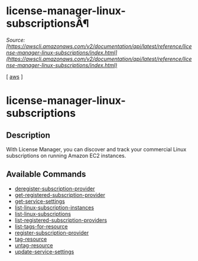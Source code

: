 # license-manager-linux-subscriptionsÂ¶

*Source: [https://awscli.amazonaws.com/v2/documentation/api/latest/reference/license-manager-linux-subscriptions/index.html](https://awscli.amazonaws.com/v2/documentation/api/latest/reference/license-manager-linux-subscriptions/index.html)*

[ [aws](https://awscli.amazonaws.com/v2/documentation/api/latest/reference/index.html#cli-aws) ]

# license-manager-linux-subscriptions

## Description

With License Manager, you can discover and track your commercial Linux subscriptions on running Amazon EC2 instances.

## Available Commands

- [deregister-subscription-provider](https://awscli.amazonaws.com/v2/documentation/api/latest/reference/license-manager-linux-subscriptions/deregister-subscription-provider.html)
- [get-registered-subscription-provider](https://awscli.amazonaws.com/v2/documentation/api/latest/reference/license-manager-linux-subscriptions/get-registered-subscription-provider.html)
- [get-service-settings](https://awscli.amazonaws.com/v2/documentation/api/latest/reference/license-manager-linux-subscriptions/get-service-settings.html)
- [list-linux-subscription-instances](https://awscli.amazonaws.com/v2/documentation/api/latest/reference/license-manager-linux-subscriptions/list-linux-subscription-instances.html)
- [list-linux-subscriptions](https://awscli.amazonaws.com/v2/documentation/api/latest/reference/license-manager-linux-subscriptions/list-linux-subscriptions.html)
- [list-registered-subscription-providers](https://awscli.amazonaws.com/v2/documentation/api/latest/reference/license-manager-linux-subscriptions/list-registered-subscription-providers.html)
- [list-tags-for-resource](https://awscli.amazonaws.com/v2/documentation/api/latest/reference/license-manager-linux-subscriptions/list-tags-for-resource.html)
- [register-subscription-provider](https://awscli.amazonaws.com/v2/documentation/api/latest/reference/license-manager-linux-subscriptions/register-subscription-provider.html)
- [tag-resource](https://awscli.amazonaws.com/v2/documentation/api/latest/reference/license-manager-linux-subscriptions/tag-resource.html)
- [untag-resource](https://awscli.amazonaws.com/v2/documentation/api/latest/reference/license-manager-linux-subscriptions/untag-resource.html)
- [update-service-settings](https://awscli.amazonaws.com/v2/documentation/api/latest/reference/license-manager-linux-subscriptions/update-service-settings.html)